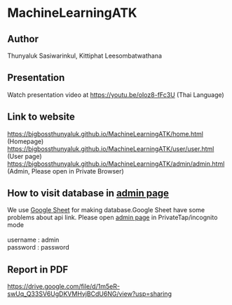 # MachineLearningATK
## Author 
Thunyaluk Sasiwarinkul, Kittiphat Leesombatwathana
## Presentation
Watch presentation video at https://youtu.be/oIoz8-fFc3U (Thai Language)
## Link to website
https://bigbossthunyaluk.github.io/MachineLearningATK/home.html (Homepage)
https://bigbossthunyaluk.github.io/MachineLearningATK/user/user.html (User page)
https://bigbossthunyaluk.github.io/MachineLearningATK/admin/admin.html (Admin, Please open in Private Browser)
## How to visit database in [**admin page**](https://bigbossthunyaluk.github.io/MachineLearningATK/admin/admin.html)
We use <a href="https://docs.google.com/spreadsheets">Google Sheet</a> for making database.Google Sheet have some problems about api link. Please open <a href="https://bigbossthunyaluk.github.io/MachineLearningATK/admin/admin.html">admin page</a> in PrivateTap/incognito mode <br></br>
username : admin<br>password : password
## Report in PDF
https://drive.google.com/file/d/1m5eR-swUq_Q33SV6UgDKVMHvjBCdU6NG/view?usp=sharing
